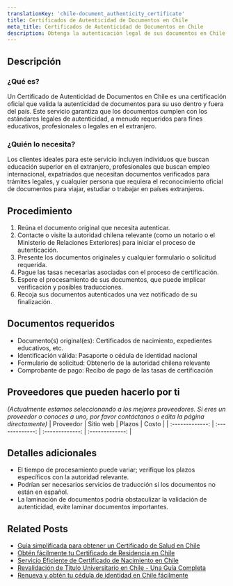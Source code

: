 ```yaml
---
translationKey: 'chile-document_authenticity_certificate'
title: Certificados de Autenticidad de Documentos en Chile
meta_title: Certificados de Autenticidad de Documentos en Chile
description: Obtenga la autenticación legal de sus documentos en Chile. Garantice su validez para uso internacional y oficial.
---
```


## Descripción
### ¿Qué es?
Un Certificado de Autenticidad de Documentos en Chile es una certificación oficial que valida la autenticidad de documentos para su uso dentro y fuera del país. Este servicio garantiza que los documentos cumplen con los estándares legales de autenticidad, a menudo requeridos para fines educativos, profesionales o legales en el extranjero.

### ¿Quién lo necesita?
Los clientes ideales para este servicio incluyen individuos que buscan educación superior en el extranjero, profesionales que buscan empleo internacional, expatriados que necesitan documentos verificados para trámites legales, y cualquier persona que requiera el reconocimiento oficial de documentos para viajar, estudiar o trabajar en países extranjeros.

## Procedimiento

1. Reúna el documento original que necesita autenticar.
2. Contacte o visite la autoridad chilena relevante (como un notario o el Ministerio de Relaciones Exteriores) para iniciar el proceso de autenticación.
3. Presente los documentos originales y cualquier formulario o solicitud requerida.
4. Pague las tasas necesarias asociadas con el proceso de certificación.
5. Espere el procesamiento de sus documentos, que puede implicar verificación y posibles traducciones.
6. Recoja sus documentos autenticados una vez notificado de su finalización.


## Documentos requeridos

- Documento(s) original(es): Certificados de nacimiento, expedientes educativos, etc.
- Identificación válida: Pasaporte o cédula de identidad nacional
- Formulario de solicitud: Obtenerlo de la autoridad chilena relevante
- Comprobante de pago: Recibo de pago de las tasas de certificación


## Proveedores que pueden hacerlo por ti
_(Actualmente estamos seleccionando a los mejores proveedores. Si eres un proveedor o conoces a uno, por favor contáctanos o edita la página directamente)_
| Proveedor        |     Sitio web     |     Plazos    |       Costo      |
| :-------------: | :-------------: |  :-------------: | :-------------: |

## Detalles adicionales

- El tiempo de procesamiento puede variar; verifique los plazos específicos con la autoridad relevante.
- Podrían ser necesarios servicios de traducción si los documentos no están en español.
- La laminación de documentos podría obstaculizar la validación de autenticidad, evite laminar documentos importantes.


## Related Posts

- [Guía simplificada para obtener un Certificado de Salud en Chile](https://tramitit.com/es/guides/chile/certificado_de_salud/)
- [Obtén fácilmente tu Certificado de Residencia en Chile](https://tramitit.com/es/guides/chile/certificado_de_residencia/)
- [Servicio Eficiente de Certificado de Nacimiento en Chile](https://tramitit.com/es/guides/chile/certificado_de_nacimiento/)
- [Revalidación de Título Universitario en Chile - Una Guía Completa](https://tramitit.com/es/guides/chile/revalidación_de_título_universitario/)
- [Renueva y obtén tu cédula de identidad en Chile fácilmente](https://tramitit.com/es/guides/chile/cédula_de_identidad/)